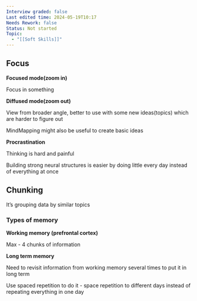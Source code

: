 ```yaml
---
Interview graded: false
Last edited time: 2024-05-19T10:17
Needs Rework: false
Status: Not started
Topic:
  - "[[Soft Skills]]"
---
```

## Focus

**Focused mode(zoom in)**

Focus in something

**Diffused mode(zoom out)**

View from broader angle, better to use with some new ideas(topics) which are harder to figure out

MindMapping might also be useful to create basic ideas

  

**Procrastination**

Thinking is hard and painful

Building strong neural structures is easier by doing little every day instead of everything at once

  

## **Chunking**

It’s grouping data by similar topics

### **Types of memory**

**Working memory (prefrontal cortex)**

Max - 4 chunks of information

**Long term memory**

Need to revisit information from working memory several times to put it in long term

Use spaced repetition to do it - space repetition to different days instead of repeating everything in one day